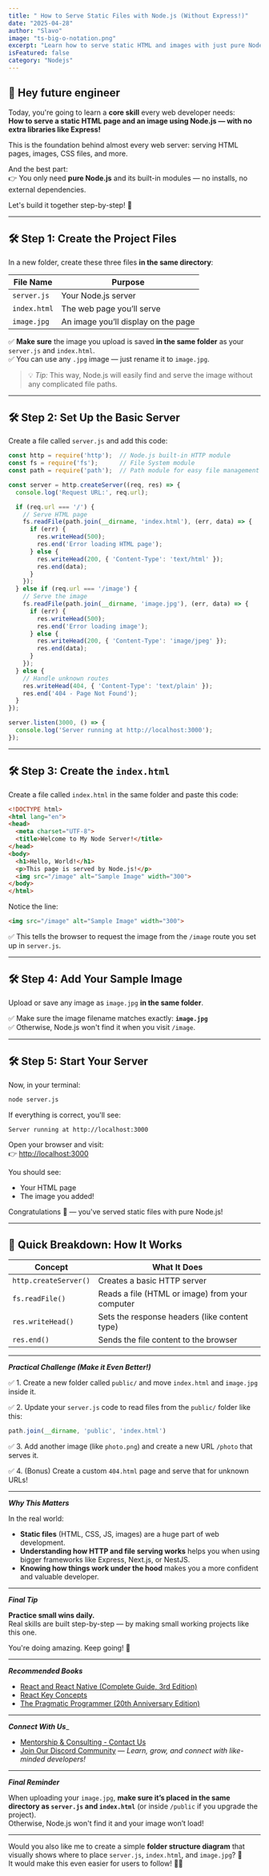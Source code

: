 ```yaml
---
title: " How to Serve Static Files with Node.js (Without Express!)"
date: "2025-04-28"
author: "Slavo"
image: "ts-big-o-notation.png"
excerpt: "Learn how to serve static HTML and images with just pure Node.js and the built-in `fs` (File System) module — no frameworks needed!"
isFeatured: false
category: "Nodejs"
---
```


## 👋 Hey future engineer

Today, you're going to learn a **core skill** every web developer needs:  
**How to serve a static HTML page and an image using Node.js — with no extra libraries like Express!**

This is the foundation behind almost every web server: serving HTML pages, images, CSS files, and more.

And the best part:  
👉 You only need **pure Node.js** and its built-in modules — no installs, no external dependencies.

Let's build it together step-by-step! 🚀

---

## 🛠 Step 1: Create the Project Files

In a new folder, create these three files **in the same directory**:

| File Name  | Purpose |
|------------|---------|
| `server.js` | Your Node.js server |
| `index.html` | The web page you’ll serve |
| `image.jpg` | An image you’ll display on the page |

✅ **Make sure** the image you upload is saved **in the same folder** as your `server.js` and `index.html`.  
✅ You can use any `.jpg` image — just rename it to `image.jpg`.

> 💡 *Tip:* This way, Node.js will easily find and serve the image without any complicated file paths.

---

## 🛠 Step 2: Set Up the Basic Server

Create a file called `server.js` and add this code:

```javascript
const http = require('http');  // Node.js built-in HTTP module
const fs = require('fs');      // File System module
const path = require('path');  // Path module for easy file management

const server = http.createServer((req, res) => {
  console.log('Request URL:', req.url);

  if (req.url === '/') {
    // Serve HTML page
    fs.readFile(path.join(__dirname, 'index.html'), (err, data) => {
      if (err) {
        res.writeHead(500);
        res.end('Error loading HTML page');
      } else {
        res.writeHead(200, { 'Content-Type': 'text/html' });
        res.end(data);
      }
    });
  } else if (req.url === '/image') {
    // Serve the image
    fs.readFile(path.join(__dirname, 'image.jpg'), (err, data) => {
      if (err) {
        res.writeHead(500);
        res.end('Error loading image');
      } else {
        res.writeHead(200, { 'Content-Type': 'image/jpeg' });
        res.end(data);
      }
    });
  } else {
    // Handle unknown routes
    res.writeHead(404, { 'Content-Type': 'text/plain' });
    res.end('404 - Page Not Found');
  }
});

server.listen(3000, () => {
  console.log('Server running at http://localhost:3000');
});
```

---

## 🛠 Step 3: Create the `index.html`

Create a file called `index.html` in the same folder and paste this code:

```html
<!DOCTYPE html>
<html lang="en">
<head>
  <meta charset="UTF-8">
  <title>Welcome to My Node Server!</title>
</head>
<body>
  <h1>Hello, World!</h1>
  <p>This page is served by Node.js!</p>
  <img src="/image" alt="Sample Image" width="300">
</body>
</html>
```

Notice the line:

```html
<img src="/image" alt="Sample Image" width="300">
```

✅ This tells the browser to request the image from the `/image` route you set up in `server.js`.

---

## 🛠 Step 4: Add Your Sample Image

Upload or save any image as `image.jpg` **in the same folder**.  

✅ Make sure the image filename matches exactly: **`image.jpg`**  
✅ Otherwise, Node.js won't find it when you visit `/image`.

---

## 🛠 Step 5: Start Your Server

Now, in your terminal:

```bash
node server.js
```

If everything is correct, you'll see:

```bash
Server running at http://localhost:3000
```

Open your browser and visit:  
👉 [http://localhost:3000](http://localhost:3000)

You should see:

- Your HTML page
- The image you added!

Congratulations 🎉 — you've served static files with pure Node.js!

---

## 🚀 Quick Breakdown: How It Works

| Concept | What It Does |
|---------|--------------|
| `http.createServer()` | Creates a basic HTTP server |
| `fs.readFile()` | Reads a file (HTML or image) from your computer |
| `res.writeHead()` | Sets the response headers (like content type) |
| `res.end()` | Sends the file content to the browser |

---

***Practical Challenge (Make it Even Better!)***

✅ 1. Create a new folder called `public/` and move `index.html` and `image.jpg` inside it.

✅ 2. Update your `server.js` code to read files from the `public/` folder like this:

```javascript
path.join(__dirname, 'public', 'index.html')
```

✅ 3. Add another image (like `photo.png`) and create a new URL `/photo` that serves it.

✅ 4. (Bonus) Create a custom `404.html` page and serve that for unknown URLs!

---

***Why This Matters***

In the real world:

- **Static files** (HTML, CSS, JS, images) are a huge part of web development.
- **Understanding how HTTP and file serving works** helps you when using bigger frameworks like Express, Next.js, or NestJS.
- **Knowing how things work under the hood** makes you a more confident and valuable developer.

---

***Final Tip***

**Practice small wins daily.**  
Real skills are built step-by-step — by making small working projects like this one.

You're doing amazing. Keep going! 🚀

---

***Recommended Books***

- [React and React Native (Complete Guide, 3rd Edition)](https://amzn.to/3CStF7m)
- [React Key Concepts](https://amzn.to/43XOCJM)
- [The Pragmatic Programmer (20th Anniversary Edition)](https://amzn.to/3W1P4oL)

---

***Connect With Us***_

- [Mentorship & Consulting - Contact Us](/contact)
- [Join Our Discord Community](https://discord.gg/A75tvDvZ) — *Learn, grow, and connect with like-minded developers!*

---

***Final Reminder***

When uploading your `image.jpg`, **make sure it’s placed in the same directory as `server.js` and `index.html`** (or inside `/public` if you upgrade the project).  
Otherwise, Node.js won't find it and your image won’t load!

---

Would you also like me to create a simple **folder structure diagram** that visually shows where to place `server.js`, `index.html`, and `image.jpg`? 🚀  
It would make this even easier for users to follow! 📂✨

